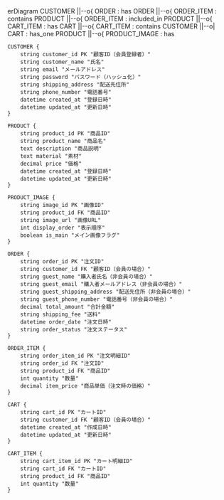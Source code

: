<div class="mermaid">
erDiagram
    CUSTOMER ||--o{ ORDER : has
    ORDER ||--o{ ORDER_ITEM : contains
    PRODUCT ||--o{ ORDER_ITEM : included_in
    PRODUCT ||--o{ CART_ITEM : has
    CART ||--o{ CART_ITEM : contains
    CUSTOMER ||--o| CART : has_one
    PRODUCT ||--o{ PRODUCT_IMAGE : has

    CUSTOMER {
        string customer_id PK "顧客ID（会員登録者）"
        string customer_name "氏名"
        string email "メールアドレス"
        string password "パスワード（ハッシュ化）"
        string shipping_address "配送先住所"
        string phone_number "電話番号"
        datetime created_at "登録日時"
        datetime updated_at "更新日時"
    }

    PRODUCT {
        string product_id PK "商品ID"
        string product_name "商品名"
        text description "商品説明"
        text material "素材"
        decimal price "価格"
        datetime created_at "登録日時"
        datetime updated_at "更新日時"
    }

    PRODUCT_IMAGE {
        string image_id PK "画像ID"
        string product_id FK "商品ID"
        string image_url "画像URL"
        int display_order "表示順序"
        boolean is_main "メイン画像フラグ"
    }

    ORDER {
        string order_id PK "注文ID"
        string customer_id FK "顧客ID（会員の場合）"
        string guest_name "購入者氏名（非会員の場合）"
        string guest_email "購入者メールアドレス（非会員の場合）"
        string guest_shipping_address "配送先住所（非会員の場合）"
        string guest_phone_number "電話番号（非会員の場合）"
        decimal total_amount "合計金額"
        string shipping_fee "送料"
        datetime order_date "注文日時"
        string order_status "注文ステータス"
    }

    ORDER_ITEM {
        string order_item_id PK "注文明細ID"
        string order_id FK "注文ID"
        string product_id FK "商品ID"
        int quantity "数量"
        decimal item_price "商品単価（注文時の価格）"
    }

    CART {
        string cart_id PK "カートID"
        string customer_id FK "顧客ID（会員の場合）"
        datetime created_at "作成日時"
        datetime updated_at "更新日時"
    }

    CART_ITEM {
        string cart_item_id PK "カート明細ID"
        string cart_id FK "カートID"
        string product_id FK "商品ID"
        int quantity "数量"
    }